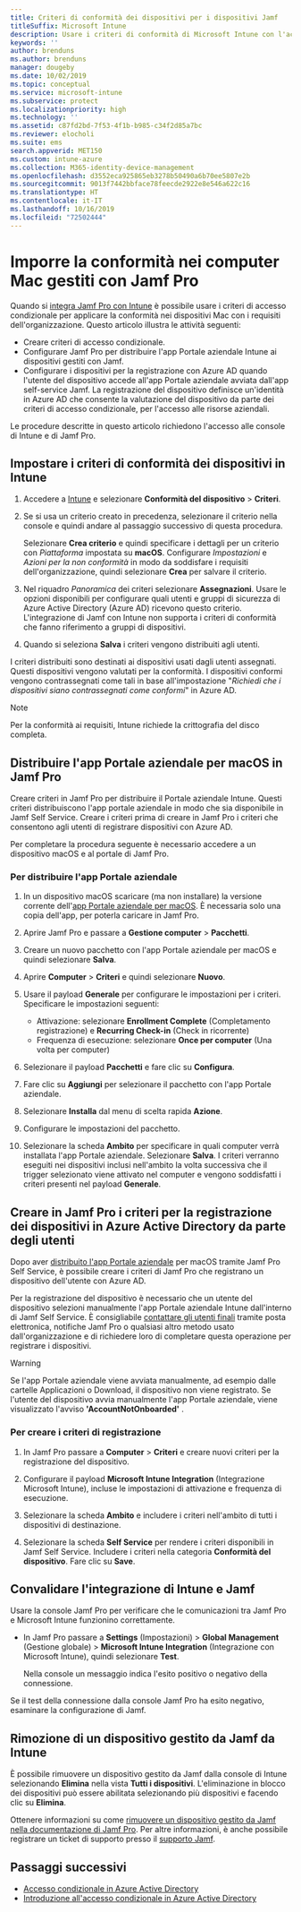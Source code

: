 ```yaml
---
title: Criteri di conformità dei dispositivi per i dispositivi Jamf
titleSuffix: Microsoft Intune
description: Usare i criteri di conformità di Microsoft Intune con l'accesso condizionale di Azure Active Directory per proteggere i dispositivi gestiti tramite Jamf.
keywords: ''
author: brenduns
ms.author: brenduns
manager: dougeby
ms.date: 10/02/2019
ms.topic: conceptual
ms.service: microsoft-intune
ms.subservice: protect
ms.localizationpriority: high
ms.technology: ''
ms.assetid: c87fd2bd-7f53-4f1b-b985-c34f2d85a7bc
ms.reviewer: elocholi
ms.suite: ems
search.appverid: MET150
ms.custom: intune-azure
ms.collection: M365-identity-device-management
ms.openlocfilehash: d3552eca925865eb3278b50490a6b70ee5807e2b
ms.sourcegitcommit: 9013f7442bbface78feecde2922e8e546a622c16
ms.translationtype: HT
ms.contentlocale: it-IT
ms.lasthandoff: 10/16/2019
ms.locfileid: "72502444"
---
```

# <a name="enforce-compliance-on-macs-managed-with-jamf-pro"></a>Imporre la conformità nei computer Mac gestiti con Jamf Pro

Quando si [integra Jamf Pro con Intune](conditional-access-integrate-jamf.md) è possibile usare i criteri di accesso condizionale per applicare la conformità nei dispositivi Mac con i requisiti dell'organizzazione.  Questo articolo illustra le attività seguenti:  

- Creare criteri di accesso condizionale.
- Configurare Jamf Pro per distribuire l'app Portale aziendale Intune ai dispositivi gestiti con Jamf.
- Configurare i dispositivi per la registrazione con Azure AD quando l'utente del dispositivo accede all'app Portale aziendale avviata dall'app self-service Jamf. La registrazione del dispositivo definisce un'identità in Azure AD che consente la valutazione del dispositivo da parte dei criteri di accesso condizionale, per l'accesso alle risorse aziendali.  
 
Le procedure descritte in questo articolo richiedono l'accesso alle console di Intune e di Jamf Pro.

## <a name="set-up-device-compliance-policies-in-intune"></a>Impostare i criteri di conformità dei dispositivi in Intune

1. Accedere a [Intune](https://go.microsoft.com/fwlink/?linkid=2090973) e selezionare **Conformità del dispositivo** > **Criteri**. 
2. Se si usa un criterio creato in precedenza, selezionare il criterio nella console e quindi andare al passaggio successivo di questa procedura.  
   
   Selezionare **Crea criterio** e quindi specificare i dettagli per un criterio con *Piattaforma* impostata su **macOS**. Configurare *Impostazioni* e *Azioni per la non conformità* in modo da soddisfare i requisiti dell'organizzazione, quindi selezionare **Crea** per salvare il criterio.

3. Nel riquadro *Panoramica* dei criteri selezionare **Assegnazioni**. Usare le opzioni disponibili per configurare quali utenti e gruppi di sicurezza di Azure Active Directory (Azure AD) ricevono questo criterio. L'integrazione di Jamf con Intune non supporta i criteri di conformità che fanno riferimento a gruppi di dispositivi. 

4. Quando si seleziona **Salva** i criteri vengono distribuiti agli utenti.  

I criteri distribuiti sono destinati ai dispositivi usati dagli utenti assegnati. Questi dispositivi vengono valutati per la conformità. I dispositivi conformi vengono contrassegnati come tali in base all'impostazione "*Richiedi che i dispositivi siano contrassegnati come conformi*" in Azure AD.  

> [!NOTE]
> Per la conformità ai requisiti, Intune richiede la crittografia del disco completa.

## <a name="deploy-the-company-portal-app-for-macos-in-jamf-pro"></a>Distribuire l'app Portale aziendale per macOS in Jamf Pro

Creare criteri in Jamf Pro per distribuire il Portale aziendale Intune. Questi criteri distribuiscono l'app portale aziendale in modo che sia disponibile in Jamf Self Service. Creare i criteri prima di creare in Jamf Pro i criteri che consentono agli utenti di registrare dispositivi con Azure AD.  

Per completare la procedura seguente è necessario accedere a un dispositivo macOS e al portale di Jamf Pro. 

### <a name="to-deploy-the-company-portal-app"></a>Per distribuire l'app Portale aziendale  

1. In un dispositivo macOS scaricare (ma non installare) la versione corrente dell'[app Portale aziendale per macOS](https://go.microsoft.com/fwlink/?linkid=862280). È necessaria solo una copia dell'app, per poterla caricare in Jamf Pro.  

2. Aprire Jamf Pro e passare a **Gestione computer** > **Pacchetti**.

3. Creare un nuovo pacchetto con l'app Portale aziendale per macOS e quindi selezionare **Salva**.

4. Aprire **Computer** > **Criteri** e quindi selezionare **Nuovo**.

5. Usare il payload **Generale** per configurare le impostazioni per i criteri. Specificare le impostazioni seguenti:
   - Attivazione: selezionare **Enrollment Complete** (Completamento registrazione) e **Recurring Check-in** (Check in ricorrente)
   - Frequenza di esecuzione: selezionare **Once per computer** (Una volta per computer)

6. Selezionare il payload **Pacchetti** e fare clic su **Configura**.

7. Fare clic su **Aggiungi** per selezionare il pacchetto con l'app Portale aziendale.

8. Selezionare **Installa** dal menu di scelta rapida **Azione**.
9. Configurare le impostazioni del pacchetto.

10. Selezionare la scheda **Ambito** per specificare in quali computer verrà installata l'app Portale aziendale. Selezionare **Salva**. I criteri verranno eseguiti nei dispositivi inclusi nell'ambito la volta successiva che il trigger selezionato viene attivato nel computer e vengono soddisfatti i criteri presenti nel payload **Generale**.

## <a name="create-a-policy-in-jamf-pro-to-have-users-register-their-devices-with-azure-active-directory"></a>Creare in Jamf Pro i criteri per la registrazione dei dispositivi in Azure Active Directory da parte degli utenti  

Dopo aver [distribuito l'app Portale aziendale](conditional-access-assign-jamf.md#deploy-the-company-portal-app-for-macos-in-jamf-pro) per macOS tramite Jamf Pro Self Service, è possibile creare i criteri di Jamf Pro che registrano un dispositivo dell'utente con Azure AD. 

Per la registrazione del dispositivo è necessario che un utente del dispositivo selezioni manualmente l'app Portale aziendale Intune dall'interno di Jamf Self Service. È consigliabile [contattare gli utenti finali](../fundamentals/end-user-educate.md) tramite posta elettronica, notifiche Jamf Pro o qualsiasi altro metodo usato dall'organizzazione e di richiedere loro di completare questa operazione per registrare i dispositivi. 

> [!WARNING]
> Se l'app Portale aziendale viene avviata manualmente, ad esempio dalle cartelle Applicazioni o Download, il dispositivo non viene registrato. Se l'utente del dispositivo avvia manualmente l'app Portale aziendale, viene visualizzato l'avviso **'AccountNotOnboarded'** .

### <a name="to-create-the-registration-policy"></a>Per creare i criteri di registrazione  

1. In Jamf Pro passare a **Computer** > **Criteri** e creare nuovi criteri per la registrazione del dispositivo.

2. Configurare il payload **Microsoft Intune Integration** (Integrazione Microsoft Intune), incluse le impostazioni di attivazione e frequenza di esecuzione.

3. Selezionare la scheda **Ambito** e includere i criteri nell'ambito di tutti i dispositivi di destinazione.

4. Selezionare la scheda **Self Service** per rendere i criteri disponibili in Jamf Self Service. Includere i criteri nella categoria **Conformità del dispositivo**. Fare clic su **Save**.

## <a name="validate-intune-and-jamf-integration"></a>Convalidare l'integrazione di Intune e Jamf  

Usare la console Jamf Pro per verificare che le comunicazioni tra Jamf Pro e Microsoft Intune funzionino correttamente. 

- In Jamf Pro passare a **Settings** (Impostazioni) > **Global Management** (Gestione globale) > **Microsoft Intune Integration** (Integrazione con Microsoft Intune), quindi selezionare **Test**. 

    Nella console un messaggio indica l'esito positivo o negativo della connessione.  

Se il test della connessione dalla console Jamf Pro ha esito negativo, esaminare la configurazione di Jamf. 


## <a name="removing-a-jamf-managed-device-from-intune"></a>Rimozione di un dispositivo gestito da Jamf da Intune

È possibile rimuovere un dispositivo gestito da Jamf dalla console di Intune selezionando **Elimina** nella vista **Tutti i dispositivi**. L'eliminazione in blocco dei dispositivi può essere abilitata selezionando più dispositivi e facendo clic su **Elimina**.

Ottenere informazioni su come [rimuovere un dispositivo gestito da Jamf nella documentazione di Jamf Pro](https://www.jamf.com/jamf-nation/articles/80/unmanaging-computers-while-preserving-their-inventory-information). Per altre informazioni, è anche possibile registrare un ticket di supporto presso il [supporto Jamf](https://www.jamf.com/support/). 

## <a name="next-steps"></a>Passaggi successivi

- [Accesso condizionale in Azure Active Directory](https://docs.microsoft.com/azure/active-directory/active-directory-conditional-access-azure-portal)
- [Introduzione all'accesso condizionale in Azure Active Directory](https://docs.microsoft.com/azure/active-directory/active-directory-conditional-access-azure-portal-get-started)
